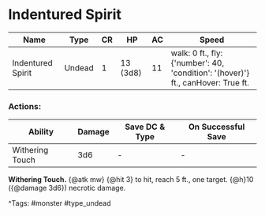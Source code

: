 # Indentured Spirit

| Name | Type | CR | HP | AC | Speed |
|------|------|----|----|----|-------|
| Indentured Spirit | Undead | 1 | 13 (3d8) | 11 | walk: 0 ft., fly: {'number': 40, 'condition': '(hover)'} ft., canHover: True ft. |

### Actions:

| Ability | Damage | Save DC & Type | On Successful Save |
|---------|--------|----------------|--------------------|
| Withering Touch | 3d6 | - | - |


**Withering Touch.** {@atk mw} {@hit 3} to hit, reach 5 ft., one target. {@h}10 ({@damage 3d6}) necrotic damage.

^Tags: #monster #type_undead